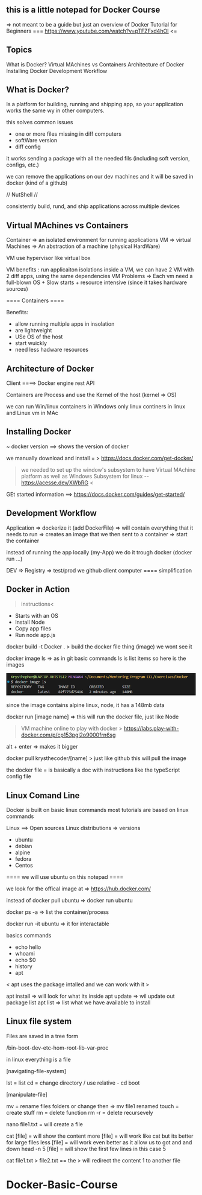 ## this is a little notepad for Docker Course  ##

=> not meant to be a guide but just an overview of Docker Tutorial for Beginners === https://www.youtube.com/watch?v=pTFZFxd4hOI  <=


##  Topics   ##

What is Docker?
Virtual MAchines vs Containers
Architecture of Docker
Installing Docker
Development Workflow

## What is Docker? ##

Is a platform for building, running and shipping app, so your application works the same wy in other computers.

this solves common issues 
- one or more files missing in diff computers
- softWare version 
- diff config 

it works sending a package with all the needed fils (including soft version, configs, etc.)

we can remove the applications on our dev machines and it will be saved in docker (kind of a github)



// NutShell //

consistently build, rund, and ship applications across multiple devices


## Virtual MAchines vs Containers ##

Container  => an isolated environment for running applications
VM => virtual Machines => An abstraction of a machine (physical HardWare)


VM use hypervisor like virtual box 

VM benefits : run applicaiton isolations inside a VM, we can have 2 VM with 2 diff apps, using the same dependencies
VM Problems => Each vm need a full-blown OS  + Slow starts + resource intensive (since it takes hardware sources)

==== Containers ====

Benefits:
- allow running multiple apps in insolation
- are lightweight
- USe OS of the host
- start wuickly
- need less hadware resources




## Architecture of Docker ##

Client    ====>  Docker engine
        rest API

Containers are Process and use the Kernel of the host (kernel => OS)

we can run Win/linux containers in Windows
only linux continers in linux
and Linux vm in MAc



##  Installing Docker  ##

~ docker version  ==> shows the version of docker

we manually download and install = > https://docs.docker.com/get-docker/

> we needed to set up the window's subsystem to have Virtual MAchine platform as well as Windows Subsystem for linux -- https://acesse.dev/XWbRG <

GEt started information ==> https://docs.docker.com/guides/get-started/



##   Development Workflow  ##

Application => dockerize it (add DockerFile) => will contain everything that it needs to run => creates an image that we then sent to a container => start the container 

instead of running the app locally (my-App) we do it trough docker (docker run ...)

DEV    =>    Registry    =>   test/prod
we            github            client computer  ==== simplification



##    Docker in Action ##


>instructions<

- Starts with an OS
- Install Node
- Copy app files
- Run node app.js

docker build -t Docker .  > build the docker file thing (image) we wont see it

docker image ls => as in git basic commands ls is list items so here is the images

![example from the cli](image.png)

since the image contains alpine linux, node, it has a 148mb data

docker run [image name] => this will run the docker file, just like Node

> VM machine online to play with docker > https://labs.play-with-docker.com/p/cp153pgl2o9000frn6sg

alt + enter => makes it bigger

docker pull krysthecoder/[name] > just like github this will pull the image

the docker file = is basically a doc with instructions like the typeScript config file


##   Linux Comand Line  ##

Docker is built on basic linux commands
most tutorials are based on linux commands 

Linux ==> Open sources
Linux distributions => versions
- ubuntu
- debian
- alpine
- fedora
- Centos

==== we will use ubuntu on this notepad ====

we look for the offical image at =>  https://hub.docker.com/

instead of docker pull ubuntu => docker run ubuntu

docker ps -a => list the container/process

docker run -it ubuntu => it for interactable


basics commands
- echo hello
- whoami
- echo $0
- history
- apt


< apt uses the package intalled and we can work with it >

apt install => will look for what its inside
apt  update => wil update out package list
apt list => list what we have available to install

## Linux file system ##

Files are saved in a tree form


/bin-boot-dev-etc-hom-root-lib-var-proc

in linux everything is a file

[navigating-file-system]

lst = list
cd = change directory / use relative - cd boot

<comands-are-files-stored-bin-folder>

[manipulate-file]

mv = rename files folders or change then  => mv file1 renamed
touch = create stuff
rm = delete function
rm -r = delete recursevely

nano file1.txt = will create a file

cat [file] = will show the content
more [file] = will work like cat but its better for large files
less [file] = will work even better as it allow us to got and and down
head -n 5 [file] = will show the first few lines in this case 5


cat file1.txt > file2.txt == the > will redirect the content 1 to another file
# Docker-Basic-Course
